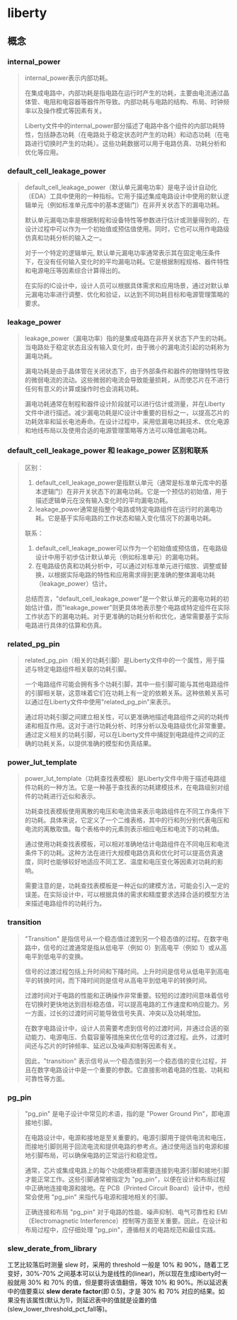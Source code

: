 
# liberty

## 概念

### internal_power

> internal_power表示内部功耗。
>
> 在集成电路中，内部功耗是指电路在运行时产生的功耗，主要由电流通过晶体管、电阻和电容器等器件所导致。内部功耗与电路的结构、布局、时钟频率以及操作模式等因素有关。
>
> Liberty文件中的internal_power部分描述了电路中各个组件的内部功耗特性，包括静态功耗（在电路处于稳定状态时产生的功耗）和动态功耗（在电路进行切换时产生的功耗）。这些功耗数据可以用于电路仿真、功耗分析和优化等应用。

### default_cell_leakage_power

> default_cell_leakage_power（默认单元漏电功率）是电子设计自动化（EDA）工具中使用的一种指标。它用于描述集成电路设计中使用的默认逻辑单元（例如标准单元库中的基本逻辑门）在非开关状态下的漏电功耗。
>
> 默认单元漏电功率是根据制程和设备特性等参数进行估计或测量得到的，在设计过程中可以作为一个初始值或预估值使用。同时，它也可以用作电路级仿真和功耗分析的输入之一。
>
> 对于一个特定的逻辑单元, 默认单元漏电功率通常表示其在固定电压条件下，在没有任何输入变化时的平均漏电功耗。它是根据制程规格、器件特性和电源电压等因素综合计算得出的。
>
> 在实际的IC设计中，设计人员可以根据具体需求和应用场景，通过对默认单元漏电功率进行调整、优化和验证，以达到不同功耗目标和电源管理策略的要求。

### leakage_power

> leakage_power（漏电功率）指的是集成电路在非开关状态下产生的功耗。当电路处于稳定状态且没有输入变化时，由于微小的漏电流引起的功耗称为漏电功耗。
>
> 漏电功耗是由于晶体管在关闭状态下，由于外部条件和器件的物理特性导致的微弱电流的流动。这些微弱的电流会导致能量损耗，从而使芯片在不进行任何有意义的计算或操作时也会消耗功耗。
>
> 漏电功耗通常在制程和器件设计阶段就可以进行估计或测量，并在Liberty文件中进行描述。减少漏电功耗是IC设计中重要的目标之一，以提高芯片的功耗效率和延长电池寿命。在设计过程中，采用低漏电功耗技术、优化电源和地线布局以及使用合适的电源管理策略等方法可以降低漏电功耗。

### default_cell_leakage_power 和 leakage_power 区别和联系

> 区别：
>
> 1. default_cell_leakage_power是指默认单元（通常是标准单元库中的基本逻辑门）在非开关状态下的漏电功耗。它是一个预估的初始值，用于描述逻辑单元在没有输入变化时的平均漏电功耗。
> 2. leakage_power通常是指整个电路或特定电路组件在运行时的漏电功耗。它是基于实际电路的工作状态和输入变化情况下的漏电功耗。
>
> 联系：
>
> 1. default_cell_leakage_power可以作为一个初始值或预估值，在电路级设计中用于初步估计默认单元（例如标准单元）的漏电功耗。
> 2. 在电路级仿真和功耗分析中，可以通过对标准单元进行缩放、调整或替换，以根据实际电路的特性和应用需求得到更准确的整体漏电功耗（leakage_power）估计。
>
> 总结而言，"default_cell_leakage_power"是一个默认单元的漏电功耗的初始估计值，而"leakage_power"则更具体地表示整个电路或特定组件在实际工作状态下的漏电功耗。对于更准确的功耗分析和优化，通常需要基于实际电路进行具体的估算和仿真。

### related_pg_pin

> related_pg_pin（相关的功耗引脚）是Liberty文件中的一个属性，用于描述与特定电路组件相关联的功耗引脚。
>
> 一个电路组件可能会拥有多个功耗引脚，其中一些引脚可能与其他电路组件的引脚相关联，这意味着它们在功耗上有一定的依赖关系。这种依赖关系可以通过在Liberty文件中使用"related_pg_pin"来表示。
>
> 通过将功耗引脚之间建立相关性，可以更准确地描述电路组件之间的功耗传递和相互作用。这对于进行功耗分析、时序分析以及电路级优化非常重要。通过定义相关的功耗引脚，可以在Liberty文件中捕捉到电路组件之间的正确的功耗关系，以提供准确的模型和仿真结果。

### power_lut_template

> power_lut_template（功耗查找表模板）是Liberty文件中用于描述电路组件功耗的一种方法。它是一种基于查找表的功耗建模技术，在电路级别对组件的功耗进行近似和表示。
>
> 功耗查找表模板使用离散的电压和电流值来表示电路组件在不同工作条件下的功耗。具体来说，它定义了一个二维表格，其中的行和列分别代表电压和电流的离散取值。每个表格中的元素则表示相应电压和电流下的功耗值。
>
> 通过使用功耗查找表模板，可以相对准确地估计电路组件在不同电压和电流条件下的功耗。这种方法在进行大规模电路仿真和优化时可以提高仿真速度，同时也能够较好地适应不同工艺、温度和电压变化等因素对功耗的影响。
>
> 需要注意的是，功耗查找表模板是一种近似的建模方法，可能会引入一定的误差。在实际设计中，可以根据具体的需求和精度要求选择合适的模型方法来描述电路组件的功耗行为。

### transition

> "Transition" 是指信号从一个稳态值过渡到另一个稳态值的过程。在数字电路中，信号的过渡通常是指从低电平（例如 0）到高电平（例如 1）或从高电平到低电平的变换。
>
> 信号的过渡过程包括上升时间和下降时间。上升时间是信号从低电平到高电平的转换时间，而下降时间则是信号从高电平到低电平的转换时间。
>
> 过渡时间对于电路的性能和正确操作非常重要。较短的过渡时间意味着信号在切换时更快地达到目标稳态值，可以提高电路的工作速度和响应能力。另一方面，过长的过渡时间可能导致信号失真、冲突以及功耗增加。
>
> 在数字电路设计中，设计人员需要考虑到信号的过渡时间，并通过合适的驱动能力、电源电压、负载容量等措施来优化信号的过渡过程。此外，过渡时间还与芯片的时钟频率、延迟以及噪声抑制等因素有关。
>
> 因此，"transition" 表示信号从一个稳态值到另一个稳态值的变化过程，并且在数字电路设计中是一个重要的参数。它直接影响着电路的性能、功耗和可靠性等方面。

### pg_pin

> "pg_pin" 是电子设计中常见的术语，指的是 "Power Ground Pin"，即电源接地引脚。
>
> 在电路设计中，电源和接地是至关重要的。电源引脚用于提供电流和电压，而接地引脚则用于回流电流和提供电路的参考点。通过使用适当的电源和接地引脚布局，可以确保电路的正常运行和稳定性。
>
> 通常，芯片或集成电路上的每个功能模块都需要连接到电源引脚和接地引脚才能正常工作。这些引脚通常被指定为 "pg_pin"，以便在设计和布局过程中正确地连接电源和接地。在 PCB（Printed Circuit Board）设计中，也经常会使用 "pg_pin" 来指代与电源和接地相关的引脚。
>
> 正确连接和布局 "pg_pin" 对于电路的性能、噪声抑制、电气可靠性和 EMI（Electromagnetic Interference）控制等方面至关重要。因此，在设计和布局过程中，应仔细处理 "pg_pin"，遵循相关的电路规范和最佳实践。

### slew_derate_from_library

工艺比较落后时测量 slew 时，采用的 threshold 一般是 10% 和 90%，随着工艺变好，30%-70% 之间基本可以认为是线性的(linear)，所以现在生成liberty时一般就用 30% 和 70% 的值，但是要将该值翻倍，等效 10% 和 90%。所以延迟表中的值要乘以 **slew derate factor**(即 0.5)，才是 30% 和 70% 对应的结果。如果没有该属性(默认为1)，则延迟表中的值就是设置的值(slew_lower_threshold_pct_fall等)。
